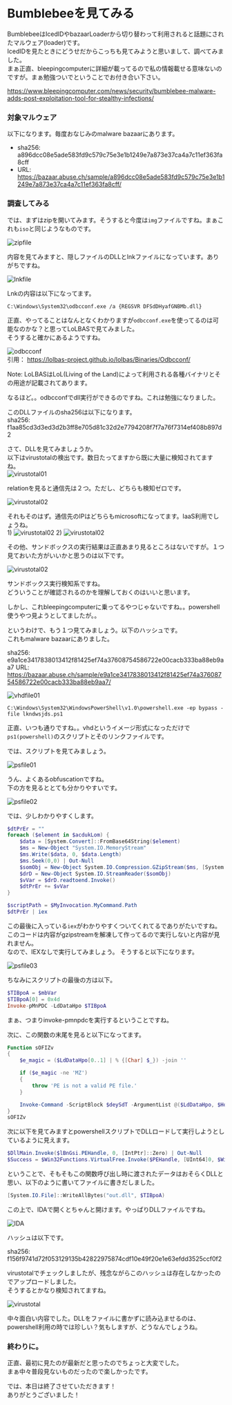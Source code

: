 # Bumblebeeを見てみる

BumblebeeはIcedIDやbazaarLoaderから切り替わって利用されると話題にされたマルウェア(loader)です。  
IcedIDを見たときにどうせだからこっちも見てみようと思いまして、調べてみました。  
まぁ正直、bleepingcomputerに詳細が載ってるので私の情報載せる意味ないのですが。まぁ勉強ついでということでお付き合い下さい。  

https://www.bleepingcomputer.com/news/security/bumblebee-malware-adds-post-exploitation-tool-for-stealthy-infections/


### 対象マルウェア

以下になります。毎度おなじみのmalware bazaarにあります。

- sha256: a896dcc08e5ade583fd9c579c75e3e1b1249e7a873e37ca4a7c11ef363fa8cff  
- URL: https://bazaar.abuse.ch/sample/a896dcc08e5ade583fd9c579c75e3e1b1249e7a873e37ca4a7c11ef363fa8cff/

### 調査してみる

では、まずはzipを開いてみます。そうすると今度は`img`ファイルですね。まぁこれも`iso`と同じようなものです。  

![zipfile](./images/zip-file.png)

内容を見てみますと、隠しファイルのDLLとlnkファイルになっています。ありがちですね。  

![lnkfile](./images/lnk-file.png)

Lnkの内容は以下になってます。  
```dos
C:\Windows\System32\odbcconf.exe /a {REGSVR DFSdDHyafGNBMb.dll}
```

正直、やってることはなんとなくわかりますが`odbcconf.exe`を使ってるのは可能なのかな？と思ってLoLBASで見てみました。  
そうすると確かにあるようですね。

![odbcconf](./images/odbcconf.png)  
引用： https://lolbas-project.github.io/lolbas/Binaries/Odbcconf/

Note: LoLBASはLoL(Living of the Land)によって利用される各種バイナリとその用途が記載されてあります。  

なるほど。。odbcconfでdll実行ができるのですね。これは勉強になりました。  

このDLLファイルのsha256は以下になります。  
sha256: f1aa85cd3d3ed3d2b3ff8e705d81c32d2e7794208f7f7a76f7314ef408b897d2

さて、DLLを見てみましょうか。  
以下はvirustotalの検出です。数日たってますから既に大量に検知されてますね。  
![virustotal01](./images/vt-file01.png)

relationを見ると通信先は２つ。ただし、どちらも検知ゼロです。  

![virustotal02](./images/vt-file02.png)  

それもそのはず。通信先のIPはどちらもmicrosoftになってます。IaaS利用でしょうね。  
1)
![virustotal02](./images/vt-file03.png)
2)
![virustotal02](./images/vt-file04.png)

その他、サンドボックスの実行結果は正直あまり見るところはないですが。１つ見ておいた方がいいかと思うのは以下です。  

![virustotal02](./images/vt-file05.png)

サンドボックス実行検知系ですね。  
どういうことが確認されるのかを理解しておくのはいいと思います。  

しかし、これbleepingcomputerに乗ってるやつじゃないですね。。powershell使うやつ見ようとしてましたが。。

というわけで、もう１つ見てみましょう。以下のハッシュです。  
これもmalware bazaarにありました。  

sha256: e9a1ce3417838013412f81425ef74a37608754586722e00cacb333ba88eb9aa7
URL: https://bazaar.abuse.ch/sample/e9a1ce3417838013412f81425ef74a37608754586722e00cacb333ba88eb9aa7/

![vhdfile01](./images/vhd-file01.png)

```dos
C:\Windows\System32\WindowsPowerShell\v1.0\powershell.exe -ep bypass -file lkndwsjds.ps1
```

正直、いつも通りですね。。vhdというイメージ形式になっただけで`ps1(powershell)`のスクリプトとそのリンクファイルです。  

では、スクリプトを見てみましょう。  

![psfile01](./images/ps-file01.png)  

うん、よくあるobfuscationですね。  
下の方を見るととても分かりやすいです。  

![psfile02](./images/ps-file02.png)  

では、少しわかりやすくします。  

```powershell
$dtPrEr = ""
foreach ($element in $acdukLom) {
    $data = [System.Convert]::FromBase64String($element)
    $ms = New-Object "System.IO.MemoryStream"
    $ms.Write($data, 0, $data.Length)
    $ms.Seek(0,0) | Out-Null
    $somObj = New-Object System.IO.Compression.GZipStream($ms, [System.IO.Compression.CompressionMode]::Decompress)
    $drD = New-Object System.IO.StreamReader($somObj)
    $vVar = $drD.readtoend.Invoke()
    $dtPrEr += $vVar
}

$scriptPath = $MyInvocation.MyCommand.Path
$dtPrEr | iex
```

この最後に入っている`iex`がわかりやすくついてくれてるでありがたいですね。  
このコードは内容がgzipstreamを解凍して作ってるので実行しないと内容が見れません。  
なので、IEXなしで実行してみましょう。
そうすると以下になります。

![psfile03](./images/ps-file03.png)  

ちなみにスクリプトの最後の方は以下。  

```powershell
$TIBpoA = $mbVar
$TIBpoA[0] = 0x4d
Invoke-pMnPDC -LdDataHpo $TIBpoA
```

まぁ、つまりinvoke-pmnpdcを実行するということですね。  

次に、この関数の末尾を見ると以下になってます。  

```powershell
Function sOFIZv
{
	$e_magic = ($LdDataHpo[0..1] | % {[Char] $_}) -join ''

	if ($e_magic -ne 'MZ')
	{
	    throw 'PE is not a valid PE file.'
	}

	Invoke-Command -ScriptBlock $deySdT -ArgumentList @($LdDataHpo, $Holksjwio)
}
sOFIZv
```

次に以下を見てみますとpowershellスクリプトでDLLロードして実行しようとしているように見えます。  

```powershell
$DllMain.Invoke($lBnGsi.PEHandle, 0, [IntPtr]::Zero) | Out-Null
$Success = $Win32Functions.VirtualFree.Invoke($PEHandle, [UInt64]0, $Win32Constants.MEM_RELEASE)
```

ということで、そもそもこの関数呼び出し時に渡されたデータはおそらくDLLと思い、以下のように書いてファイルに書きだしました。  

```powershell
[System.IO.File]::WriteAllBytes("out.dll", $TIBpoA)
```

この上で、IDAで開くとちゃんと開けます。やっぱりDLLファイルですね。  

![IDA](./images/ida-file01.png)

ハッシュは以下です。  

sha256: f156f9741d72f053129135b42822975874cdf10e49f20e1e63efdd3525ccf0f2

virustotalでチェックしましたが、残念ながらこのハッシュは存在しなかったのでアップロードしました。  
そうするとかなり検知されてますね。  

![virustotal](./images/vt-file06.png)

中々面白い内容でした。DLLをファイルに書かずに読み込ませるのは、powershell利用の時では珍しい？気もしますが、どうなんでしょうね。  

### 終わりに。

正直、最初に見たのが最新だと思ったのでちょっと大変でした。  
まぁ中々普段見ないものだったので楽しかったです。

では、本日は終了させていただきます！  
ありがとうございました！
